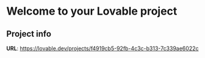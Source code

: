 # Welcome to your Lovable project

## Project info

**URL**: https://lovable.dev/projects/f4919cb5-92fb-4c3c-b313-7c339ae6022c  